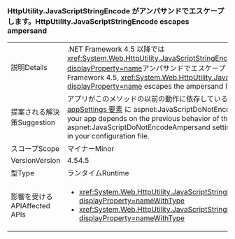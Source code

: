 ### <a name="httputilityjavascriptstringencode-escapes-ampersand"></a><span data-ttu-id="5324f-101">HttpUtility.JavaScriptStringEncode がアンパサンドでエスケープします。</span><span class="sxs-lookup"><span data-stu-id="5324f-101">HttpUtility.JavaScriptStringEncode escapes ampersand</span></span>

|   |   |
|---|---|
|<span data-ttu-id="5324f-102">説明</span><span class="sxs-lookup"><span data-stu-id="5324f-102">Details</span></span>|<span data-ttu-id="5324f-103">.NET Framework 4.5 以降では<xref:System.Web.HttpUtility.JavaScriptStringEncode(System.String)?displayProperty=name>アンパサンドでエスケープ (&amp;) 文字です。</span><span class="sxs-lookup"><span data-stu-id="5324f-103">Starting with the .NET Framework 4.5, <xref:System.Web.HttpUtility.JavaScriptStringEncode(System.String)?displayProperty=name> escapes the ampersand (&amp;) character.</span></span>|
|<span data-ttu-id="5324f-104">提案される解決策</span><span class="sxs-lookup"><span data-stu-id="5324f-104">Suggestion</span></span>|<span data-ttu-id="5324f-105">アプリがこのメソッドの以前の動作に依存している場合、構成ファイルの [ASP.NET appSettings 要素](https://msdn.microsoft.com/library/hh975440.aspx) に aspnet:JavaScriptDoNotEncodeAmpersand 設定を追加できます。</span><span class="sxs-lookup"><span data-stu-id="5324f-105">If your app depends on the previous behavior of this method, you can add an aspnet:JavaScriptDoNotEncodeAmpersand setting to the [ASP.NET appSettings element](https://msdn.microsoft.com/library/hh975440.aspx) in your configuration file.</span></span>|
|<span data-ttu-id="5324f-106">スコープ</span><span class="sxs-lookup"><span data-stu-id="5324f-106">Scope</span></span>|<span data-ttu-id="5324f-107">マイナー</span><span class="sxs-lookup"><span data-stu-id="5324f-107">Minor</span></span>|
|<span data-ttu-id="5324f-108">Version</span><span class="sxs-lookup"><span data-stu-id="5324f-108">Version</span></span>|<span data-ttu-id="5324f-109">4.5</span><span class="sxs-lookup"><span data-stu-id="5324f-109">4.5</span></span>|
|<span data-ttu-id="5324f-110">型</span><span class="sxs-lookup"><span data-stu-id="5324f-110">Type</span></span>|<span data-ttu-id="5324f-111">ランタイム</span><span class="sxs-lookup"><span data-stu-id="5324f-111">Runtime</span></span>|
|<span data-ttu-id="5324f-112">影響を受ける API</span><span class="sxs-lookup"><span data-stu-id="5324f-112">Affected APIs</span></span>|<ul><li><xref:System.Web.HttpUtility.JavaScriptStringEncode(System.String)?displayProperty=nameWithType></li><li><xref:System.Web.HttpUtility.JavaScriptStringEncode(System.String,System.Boolean)?displayProperty=nameWithType></li></ul>|

